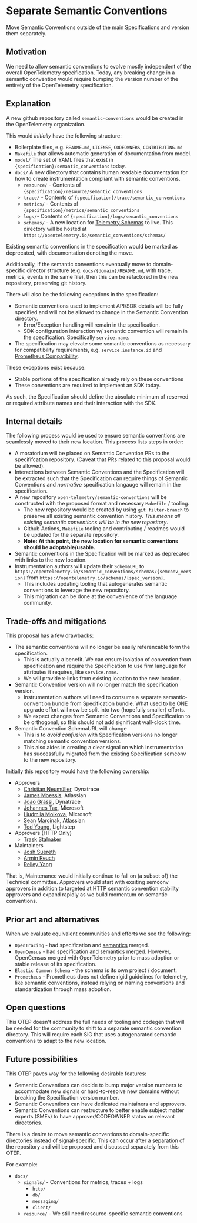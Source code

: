 # Separate Semantic Conventions

Move Semantic Conventions outside of the main Specifications and version them
separately.

## Motivation

We need to allow semantic conventions to evolve mostly independent of the
overall OpenTelemetry specification. Today, any breaking change in a semantic
convention would require bumping the version number of the entirety of the
OpenTelemetry specification.

## Explanation

A new github repository called `semantic-conventions` would be created in the
OpenTelemetry organization.

This would *initially* have the following structure:

- Boilerplate files, e.g. `README.md`, `LICENSE`, `CODEOWNERS`, `CONTRIBUTING.md`
- `Makefile` that allows automatic generation of documentation from model.
- `model/` The set of YAML files that exist in
  `{specification}/semantic_conventions` today.
- `docs/` A new directory that contains human readable documentation for how to
  create instrumentation compliant with semantic conventions.
  - `resource/` - Contents of `{specification}/resource/semantic_conventions`
  - `trace/` - Contents of `{specification}/trace/semantic_conventions`
  - `metrics/` - Contents of `{specification}/metrics/semantic_conventions`
  - `logs/`- Contents of `{specification}/logs/semantic_conventions`
  - `schemas/` - A new location for [Telemetry Schemas](https://github.com/open-telemetry/opentelemetry-specification/blob/main/specification/schemas/README.md)
    to live. This directory will be hosted at
    `https://opentelemetry.io/semantic_conventions/schemas/`

Existing semantic conventions in the specification would be marked as
deprecated, with documentation denoting the move.

Additionally, if the semantic conventions eventually move to domain-specific
director structure (e.g. `docs/{domain}/README.md`, with trace, metrics, events
in the same file), then this can be refactored in the new repository, preserving
git history.

There will also be the following exceptions in the specification:

- Semantic conventions used to implement API/SDK details will be fully specified
  and will not be allowed to change in the Semantic Convention directory.
  - Error/Exception handling will remain in the specification.
  - SDK configuration interaction w/ semantic convention will remain in the
    specification. Specifically `service.name`.
- The specification may elevate some semantic conventions as necessary for
  compatibility requirements, e.g. `service.instance.id` and
  [Prometheus Compatibility](https://github.com/open-telemetry/opentelemetry-specification/blob/main/specification/compatibility/prometheus_and_openmetrics.md).

These exceptions exist because:

- Stable portions of the specification already rely on these conventions
- These conventions are required to implement an SDK today.

As such, the Specification should define the absolute minimum of reserved or
required attribute names and their interaction with the SDK.

## Internal details

The following process would be used to ensure semantic conventions are
seamlessly moved to their new location. This process lists steps in order:

- A moratorium will be placed on Semantic Convention PRs to the specififcation
  repository. (Caveat that PRs related to this proposal would be allowed).
- Interactions between Semantic Conventions and the Specification will be
  extracted such that the Specification can require things of Semantic
  Conventions and *normative* specification langauge will remain in the
  specification.
- A new repository `open-telemetry/semantic-conventions` will be constructed with
  the proposed format and necessary `Makefile` / tooling.
  - The new repository would be created by using `git filter-branch` to preserve
    all existing semantic convention history. *This means all existing
    semantic conventions will be in the new repository*.
  - Github Actions, `Makefile` tooling and contributing / readmes would be
    updated for the separate repository.
  - **Note: At this point, the new location for semantic conventions should
      be adoptable/usable.**
- Semantic conventions in the Specification will be marked as deprecated with
  links to the new location.
- Instrumentation authors will update their `SchemaURL` to
   `https://opentelemetry.io/semantic_conventions/schemas/{semconv_version}`
   from
   `https://opentelemetry.io/schemas/{spec_version}`.
  - This includes updating tooling that autogenerates semantic conventions to
    leverage the new repository.
  - This migration can be done at the convenience of the language community.

## Trade-offs and mitigations

This proposal has a few drawbacks:

- The semantic conventions will no longer be easily referencable form the specification.
  - This is actually a benefit. We can ensure isolation of convention from
    specification and require the Specification to use firm language for
    attributes it requires, like `service.name`.
  - We will provide x-links from existing location to the new location.
- Semantic Convention version will no longer match the specification version.
  - Instrumentation authors will need to consume a separate semantic-convention
    bundle from Specification bundle. What used to be ONE upgrade effort will
    now be split into two (hopefully smaller) efforts.
  - We expect changes from Semantic Conventions and Specification to be
    orthogonal, so this should not add significant wall-clock time.
- Semantic Convention SchemaURL will change
  - This is to *avoid confusion* with Specification versions no longer matching
    semantic convention versions.
  - This also aides in creating a clear signal on which instrumentation has
    successfully migrated from the existing Specification semconv to the new
    repository.

Initially this repository would have the following ownership:

- Approvers  
  - [Christian Neumüller](https://github.com/Oberon00), Dynatrace
  - [James Moessis](https://github.com/jamesmoessis), Atlassian
  - [Joao Grassi](https://github.com/joaopgrassi), Dynatrace
  - [Johannes Tax](https://github.com/pyohannes), Microsoft
  - [Liudmila Molkova](https://github.com/lmolkova), Microsoft
  - [Sean Marcinak](https://github.com/MovieStoreGuy), Atlassian
  - [Ted Young](https://github.com/tedsuo), Lightstep
- Approvers (HTTP Only)
  - [Trask Stalnaker](github.com/trask)
- Maintainers
  - [Josh Suereth](github.com/jsuereth)
  - [Armin Reuch](github.com/arminru)
  - [Reiley Yang](github.com/reyang)

That is, Maintenance would initially continue to fall on (a subset of) the
Technical committee. Approvers would start with exsiting semconv approvers in
addition to targeted at HTTP semantic convention stability approvers and 
expand rapidly as we build momentum on semantic conventions.

## Prior art and alternatives

When we evaluate equivalent communities and efforts we see the following:

- `OpenTracing` - had specification and [semantics](https://github.com/opentracing/specification/blob/master/semantic_conventions.md)
  merged.
- `OpenCensus` - had specification and semantics merged. However, OpenCensus
  merged with OpenTelemetry prior to mass adoption or stable release of its
  specification.
- `Elastic Common Schema` - the schema is its own project / document.
- `Prometheus` - Prometheus does not define rigid guidelines for telemetry, like
  semantic conventions, instead relying on naming conventions and
  standardization through mass adoption.

## Open questions

This OTEP doesn't address the full needs of tooling and codegen that will be
needed for the community to shift to a separate semantic convention directory.
This will require each SiG that uses autogenarated semantic conventions to
adapt to the new location.

## Future possibilities

This OTEP paves way for the following desirable features:

- Semantic Conventions can decide to bump major version numbers to accommodate
  new signals or hard-to-resolve new domains without breaking the Specification
  version number.
- Semantic Conventions can have dedicated maintainers and approvers.
- Semantic Conventions can restructure to better enable subject matter experts
  (SMEs) to have approver/CODEOWNER status on relevant directories.

There is a desire to move semantic conventions to domain-specific directories
instead of signal-specific. This can occur after a separation of the repository
and will be proposed and discussed separately from this OTEP.

For example:

- `docs/`
  - `signals/` - Conventions for metrics, traces + logs
    - `http/`
    - `db/`
    - `messaging/`
    - `client/`
  - `resource/` - We still need resource-specific semantic conventions
